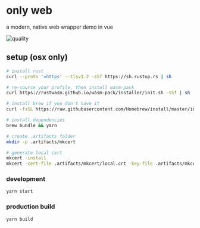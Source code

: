# only web

a modern, native web wrapper demo in vue

![quality](https://img.shields.io/badge/code%20quality-bad-red)

## setup (osx only)

```sh
# install rust
curl --proto '=https' --tlsv1.2 -sSf https://sh.rustup.rs | sh

# re-source your profile, then install wasm-pack
curl https://rustwasm.github.io/wasm-pack/installer/init.sh -sSf | sh

# install brew if you don't have it
curl -fsSL https://raw.githubusercontent.com/Homebrew/install/master/install.sh | sh

# install dependencies
brew bundle && yarn

# create .artifacts folder
mkdir -p .artifacts/mkcert

# generate local cert
mkcert -install
mkcert -cert-file .artifacts/mkcert/local.crt -key-file .artifacts/mkcert/local.key localhost 127.0.0.1 ::1
```

### development

```sh
yarn start
```

### production build

```sh
yarn build
```
